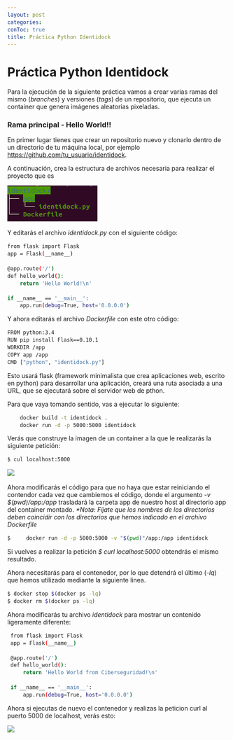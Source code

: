 ```yaml
---
layout: post
categories: 
conToc: true
title: Práctica Python Identidock
---
```





# Práctica Python Identidock


Para la ejecución de la siguiente práctica vamos a crear varias ramas del mismo  (_branches_) y versiones (_tags_) de un repositorio, que ejecuta un container que genera imágenes aleatorias pixeladas.

###  Rama principal - Hello World!!


En primer lugar tienes que crear un repositorio nuevo y clonarlo dentro de un directorio de tu máquina local, por ejemplo https://github.com/tu_usuario/identidock.

A continuación, crea la estructura de archivos necesaria para realizar el proyecto que es

![tree_identidock.png](../assets/img/tree_identidock.png)

Y editarás el archivo _identidock.py_ con el siguiente código:

```bash
from flask import Flask
app = Flask(__name__)

@app.route('/')
def hello_world():
    return 'Hello World!\n'

if __name__ == '__main__':
    app.run(debug=True, host='0.0.0.0')

```

Y ahora editarás el archivo _Dockerfile_ con este otro código:
```bash
FROM python:3.4
RUN pip install Flask==0.10.1
WORKDIR /app
COPY app /app
CMD ["python", "identidock.py"]
```

Esto usará flask (framework minimalista que crea aplicaciones web, escrito en python) para desarrollar una aplicación, creará una ruta asociada a una URL, que se ejecutará sobre el servidor web de pthon.

Para que vaya tomando sentido, vas a ejecutar lo siguiente:

```bash
    docker build -t identidock .
    docker run -d -p 5000:5000 identidock
```

Verás que construye la imagen de un container a la que le realizarás la siguiente petición:

```bash
$ cul localhost:5000
```

![](https://github.com/savalls/savalls.github.io/blob/main/assets/img/curl_localhost_5k_01.png?raw=true)


Ahora modificarás el código para que no haya que estar reiniciando el contendor cada vez que cambiemos el código, donde el argumento _-v $(pwd)/app:/app_ trasladará la carpeta app de nuestro host al directorio app del container montado.
  _*Nota: Fíjate  que los nombres de los directorios deben coincidir con los directorios que  hemos indicado en el archivo Dockerfile_

```bash
$     docker run -d -p 5000:5000 -v "$(pwd)"/app:/app identidock
```    
     
Si vuelves a realizar la petición _$ curl localhost:5000_ obtendrás el mismo resultado.

Ahora necesitarás para el contenedor, por lo que detendrá el último (_-lq_) que hemos utilizado mediante la siguiente linea.

```bash
$ docker stop $(docker ps -lq)
$ docker rm $(docker ps -lq)
```


   Ahora modificarás tu archivo _identidock_ para mostrar un contenido ligeramente diferente:
   
   ```bash
    from flask import Flask
    app = Flask(__name__)
    
    @app.route('/')
    def hello_world():
        return 'Hello World from Ciberseguridad!\n'
    
    if __name__ == '__main__':
        app.run(debug=True, host='0.0.0.0')
```
   
   
 Ahora si ejecutas de nuevo el contenedor y realizas la peticion curl al puerto 5000 de localhost, verás esto:

![](https://github.com/savalls/savalls.github.io/blob/main/assets/img/curl_localhost_5k_02.png?raw=true)



